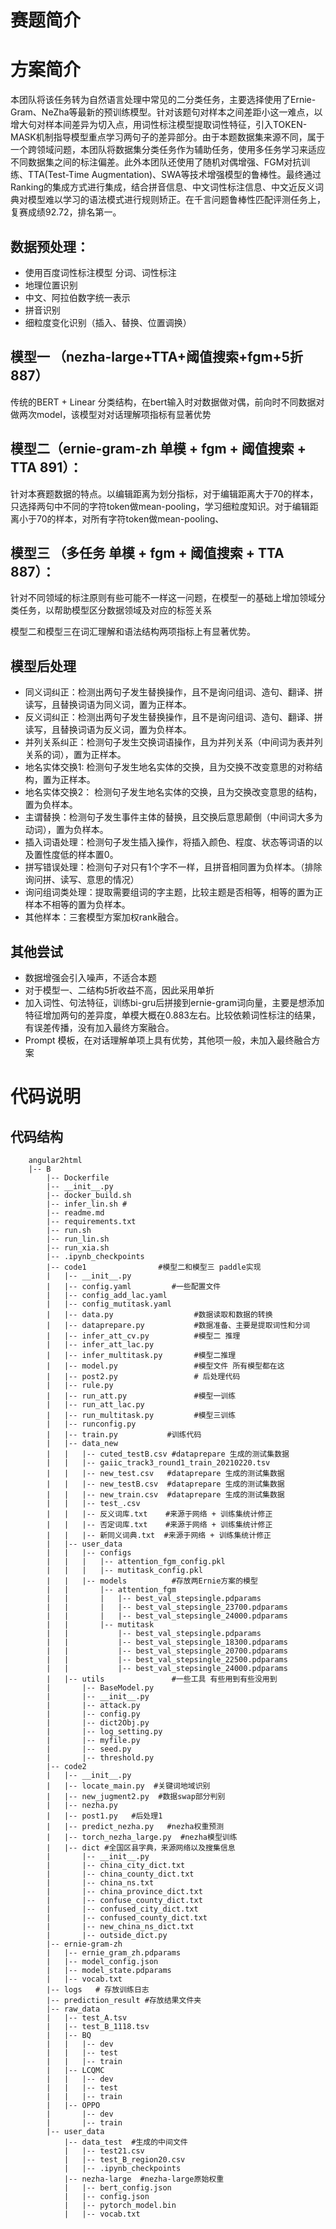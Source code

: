 
# 赛题简介


# 方案简介

本团队将该任务转为自然语言处理中常见的二分类任务，主要选择使用了Ernie-Gram、NeZha等最新的预训练模型。针对该题句对样本之间差距小这一难点，以增大句对样本间差异为切入点，用词性标注模型提取词性特征，引入TOKEN-MASK机制指导模型重点学习两句子的差异部分。由于本题数据集来源不同，属于一个跨领域问题，本团队将数据集分类任务作为辅助任务，使用多任务学习来适应不同数据集之间的标注偏差。此外本团队还使用了随机对偶增强、FGM对抗训练、TTA(Test-Time Augmentation)、SWA等技术增强模型的鲁棒性。最终通过Ranking的集成方式进行集成，结合拼音信息、中文词性标注信息、中文近反义词典对模型难以学习的语法模式进行规则矫正。在千言问题鲁棒性匹配评测任务上，复赛成绩92.72，排名第一。



## 数据预处理： 
    
- 使用百度词性标注模型 分词、词性标注
- 地理位置识别
- 中文、阿拉伯数字统一表示
- 拼音识别
- 细粒度变化识别（插入、替换、位置调换）


## 模型一 （nezha-large+TTA+阈值搜索+fgm+5折 887）

传统的BERT + Linear 分类结构，在bert输入时对数据做对偶，前向时不同数据对做两次model，该模型对对话理解项指标有显著优势

## 模型二（ernie-gram-zh 单模  + fgm + 阈值搜索 + TTA 891）：
    
针对本赛题数据的特点。以编辑距离为划分指标，对于编辑距离大于70的样本，只选择两句中不同的字符token做mean-pooling，学习细粒度知识。对于编辑距离小于70的样本，对所有字符token做mean-pooling、
            
## 模型三  （多任务 单模 + fgm + 阈值搜索 + TTA 887）：

针对不同领域的标注原则有些可能不一样这一问题，在模型一的基础上增加领域分类任务，以帮助模型区分数据领域及对应的标签关系

模型二和模型三在词汇理解和语法结构两项指标上有显著优势。


## 模型后处理

- 同义词纠正：检测出两句子发生替换操作，且不是询问组词、造句、翻译、拼读写，且替换词语为同义词，置为正样本。
- 反义词纠正：检测出两句子发生替换操作，且不是询问组词、造句、翻译、拼读写，且替换词语为反义词，置为负样本。
- 并列关系纠正：检测句子发生交换词语操作，且为并列关系（中间词为表并列关系的词），置为正样本。
- 地名实体交换1: 检测句子发生地名实体的交换，且为交换不改变意思的对称结构，置为正样本。
- 地名实体交换2： 检测句子发生地名实体的交换，且为交换改变意思的结构，置为负样本。
- 主谓替换：检测句子发生事件主体的替换，且交换后意思颠倒（中间词大多为动词），置为负样本。
- 插入词语处理：检测句子发生插入操作，将插入颜色、程度、状态等词语的以及置性度低的样本置0。
- 拼写错误处理：检测句子对只有1个字不一样，且拼音相同置为负样本。（排除询问拼、读写、意思的情况）
- 询问组词类处理：提取需要组词的字主题，比较主题是否相等，相等的置为正样本不相等的置为负样本。
- 其他样本：三套模型方案加权rank融合。


## 其他尝试

- 数据增强会引入噪声，不适合本题
- 对于模型一、二结构5折收益不高，因此采用单折
- 加入词性、句法特征，训练bi-gru后拼接到ernie-gram词向量，主要是想添加特征增加两句的差异度，单模大概在0.883左右。比较依赖词性标注的结果，有误差传播，没有加入最终方案融合。
- Prompt 模板，在对话理解单项上具有优势，其他项一般，未加入最终融合方案

# 代码说明
## 代码结构
```
    angular2html
    |-- B
        |-- Dockerfile
        |-- __init__.py
        |-- docker_build.sh
        |-- infer_lin.sh #
        |-- readme.md
        |-- requirements.txt
        |-- run.sh
        |-- run_lin.sh
        |-- run_xia.sh
        |-- .ipynb_checkpoints
        |-- code1                #模型二和模型三 paddle实现
        |   |-- __init__.py 
        |   |-- config.yaml         #一些配置文件
        |   |-- config_add_lac.yaml
        |   |-- config_mutitask.yaml
        |   |-- data.py                  #数据读取和数据的转换
        |   |-- dataprepare.py           #数据准备、主要是提取词性和分词
        |   |-- infer_att_cv.py          #模型二 推理
        |   |-- infer_att_lac.py 
        |   |-- infer_multitask.py       #模型二推理
        |   |-- model.py                 #模型文件 所有模型都在这
        |   |-- post2.py                 # 后处理代码
        |   |-- rule.py            
        |   |-- run_att.py               #模型一训练
        |   |-- run_att_lac.py   
        |   |-- run_multitask.py         #模型三训练
        |   |-- runconfig.py
        |   |-- train.py           #训练代码
        |   |-- data_new
        |   |   |-- cuted_testB.csv #dataprepare 生成的测试集数据
        |   |   |-- gaiic_track3_round1_train_20210220.tsv
        |   |   |-- new_test.csv   #dataprepare 生成的测试集数据
        |   |   |-- new_testB.csv  #dataprepare 生成的测试集数据
        |   |   |-- new_train.csv  #dataprepare 生成的测试集数据
        |   |   |-- test_.csv  
        |   |   |-- 反义词库.txt    #来源于网络 + 训练集统计修正
        |   |   |-- 否定词库.txt    #来源于网络 + 训练集统计修正
        |   |   |-- 新同义词典.txt  #来源于网络 + 训练集统计修正
        |   |-- user_data
        |   |   |-- configs
        |   |   |   |-- attention_fgm_config.pkl
        |   |   |   |-- mutitask_config.pkl
        |   |   |-- models          #存放两Ernie方案的模型
        |   |       |-- attention_fgm 
        |   |       |   |-- best_val_stepsingle.pdparams
        |   |       |   |-- best_val_stepsingle_23700.pdparams
        |   |       |   |-- best_val_stepsingle_24000.pdparams
        |   |       |-- mutitask    
        |   |           |-- best_val_stepsingle.pdparams
        |   |           |-- best_val_stepsingle_18300.pdparams
        |   |           |-- best_val_stepsingle_20700.pdparams
        |   |           |-- best_val_stepsingle_22500.pdparams
        |   |           |-- best_val_stepsingle_24000.pdparams
        |   |-- utils               #一些工具 有些用到有些没用到
        |       |-- BaseModel.py
        |       |-- __init__.py
        |       |-- attack.py
        |       |-- config.py
        |       |-- dict2Obj.py
        |       |-- log_setting.py
        |       |-- myfile.py
        |       |-- seed.py
        |       |-- threshold.py
        |-- code2
        |   |-- __init__.py
        |   |-- locate_main.py  #关键词地域识别
        |   |-- new_jugment2.py  #数据swap部分判别
        |   |-- nezha.py  
        |   |-- post1.py   #后处理1
        |   |-- predict_nezha.py   #nezha权重预测
        |   |-- torch_nezha_large.py  #nezha模型训练
        |   |-- dict #全国区县字典，来源网络以及搜集信息
        |       |-- __init__.py
        |       |-- china_city_dict.txt
        |       |-- china_county_dict.txt
        |       |-- china_ns.txt
        |       |-- china_province_dict.txt
        |       |-- confuse_county_dict.txt
        |       |-- confused_city_dict.txt
        |       |-- confused_county_dict.txt
        |       |-- new_china_ns_dict.txt
        |       |-- outside_dict.py
        |-- ernie-gram-zh
        |   |-- ernie_gram_zh.pdparams
        |   |-- model_config.json
        |   |-- model_state.pdparams
        |   |-- vocab.txt
        |-- logs   # 存放训练日志
        |-- prediction_result #存放结果文件夹
        |-- raw_data
        |   |-- test_A.tsv
        |   |-- test_B_1118.tsv
        |   |-- BQ
        |   |   |-- dev
        |   |   |-- test
        |   |   |-- train
        |   |-- LCQMC
        |   |   |-- dev
        |   |   |-- test
        |   |   |-- train
        |   |-- OPPO
        |       |-- dev
        |       |-- train
        |-- user_data
            |-- data_test  #生成的中间文件
            |   |-- test21.csv
            |   |-- test_B_region20.csv
            |   |-- .ipynb_checkpoints
            |-- nezha-large  #nezha-large原始权重
            |   |-- bert_config.json
            |   |-- config.json
            |   |-- pytorch_model.bin
            |   |-- vocab.txt
           
```



